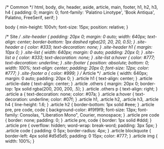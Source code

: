/* Common */
html, body, div, header, aside, article, main, footer, h1, h2, h3, h4 {
    padding: 0;
    margin: 0;
    font-family: 'Palatino Linotype', 'Book Antiqua', Palatino, FreeSerif, serif;
}

body { min-height: 100vh; font-size: 15px; position: relative; }

/* Site */
.site-header { padding: 20px 0; margin: 0 auto; width: 640px; text-align: center; border-bottom: 1px dashed rgba(20, 20, 20, 0.5); }
.site-header a { color: #333; text-decoration: none; }
.site-header h1 { margin: 10px 0; }
.site-list { width: 640px; margin: 0 auto; padding: 20px 0; }
.site-list a { color: #333; text-decoration: none; }
.site-list a:hover { color: #777; text-decoration: underline; }
.site-footer { position: absolute; bottom: 0; width: 100%; text-align: center; padding: 20px 0; font-size: 12px; color: #777; }
.site-footer a { color: #999; }
/* Article */
.article { width: 640px; margin: 0 auto; padding: 20px 0; }
.article h1 { text-align: center; }
.article .article-date { text-align: center; }
.article .others { margin: 20px 0; border-top: 1px solid rgba(200, 200, 200, .5); }
.article .others p { text-align: right; }
.article a { text-decoration: none; color: #07a; }
.article a:hover { text-decoration: underline; color: #07f; }
.article h1, .article h2, .article h3, .article h4 { line-height: 1.6; }
.article h2 { border-bottom: 1px solid #eee; }
.article pre, pre code, code { background-color: #f9f9f9; font-size: 13px; font-family: Consolas, "Liberation Mono", Courier, monospace; }
.article pre code { border: none; padding: 0; }
.article pre, code { border: 1px solid #ddd; }
.article pre { overflow: hidden; word-wrap: break-word; padding: 3px 5px; }
.article code { padding: 0 5px; border-radius: 4px; }
.article blockquote { border-left: 4px solid #d5d5d5; padding: 0 15px; color: #777; }
.article img { width: 100%; }
